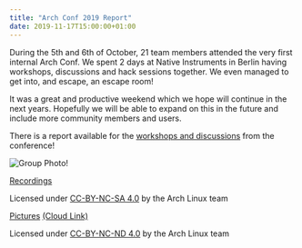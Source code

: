```yaml
---
title: "Arch Conf 2019 Report"
date: 2019-11-17T15:00:00+01:00
---
```


During the 5th and 6th of October, 21 team members attended the very first
internal Arch Conf. We spent 2 days at Native Instruments in Berlin having
workshops, discussions and hack sessions together. We even managed to get into,
and escape, an escape room!

It was a great and productive weekend which we hope will continue in the next
years. Hopefully we will be able to expand on this in the future and include
more community members and users.

There is a report available for the [workshops and discussions](/reports/archconf_2019/)
from the conference!

![Group Photo!](/images/conf/groupphoto.jpg)

[Recordings](https://static.conf.archlinux.org/2019/archconf/recordings/)

Licensed under [CC-BY-NC-SA 4.0](https://creativecommons.org/licenses/by-nc-sa/4.0/) by the Arch Linux team

[Pictures](https://static.conf.archlinux.org/2019/archconf/pictures/) [(Cloud Link)](https://www.jottacloud.com/p/foxboron/_3032773dd72a47ddb602c724685e35f1/thumbs)

Licensed under [CC-BY-NC-ND 4.0](https://creativecommons.org/licenses/by-nc-nd/4.0/) by the Arch Linux team


